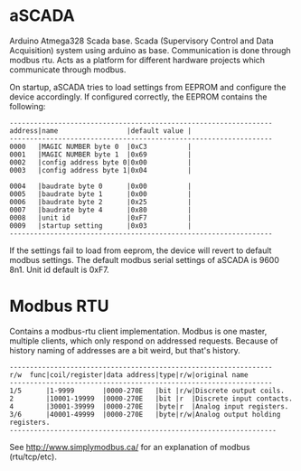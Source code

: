 # aSCADA
Arduino Atmega328 Scada base. Scada (Supervisory Control and Data Acquisition) system using arduino as base.
Communication is done through modbus rtu. Acts as a platform for different hardware projects which communicate through 
modbus.

On startup, aSCADA tries to load settings from EEPROM and configure the device accordingly. If configured correctly, the EEPROM contains the following: 
```
-----------------------------------------------------------------
address|name                 |default value |
-----------------------------------------------------------------
0000   |MAGIC NUMBER byte 0  |0xC3          |
0001   |MAGIC NUMBER byte 1  |0x69          |
0002   |config address byte 0|0x00          |
0003   |config address byte 1|0x04          |

0004   |baudrate byte 0      |0x00          |
0005   |baudrate byte 1      |0x00          |
0006   |baudrate byte 2      |0x25          |
0007   |baudrate byte 4      |0x80          |
0008   |unit id              |0xF7          |
0009   |startup setting      |0x03          |
-----------------------------------------------------------------
```

If the settings fail to load from eeprom, the device will revert to default modbus settings. The default modbus serial settings of aSCADA is 9600 8n1. Unit id default is 0xF7.

# Modbus RTU
Contains a modbus-rtu client implementation. Modbus is one master, multiple clients, which only respond on addressed requests. 
Because of history naming of addresses are a bit weird, but that's history.

```
-----------------------------------------------------------------
r/w  func|coil/register|data address|type|r/w|original name
-----------------------------------------------------------------
1/5      |1-9999       |0000-270E   |bit |r/w|Discrete output coils.
2        |10001-19999  |0000-270E   |bit |r  |Discrete input contacts.
4        |30001-39999  |0000-270E   |byte|r  |Analog input registers.
3/6      |40001-49999  |0000-270E   |byte|r/w|Analog output holding registers.
------------------------------------------------------------------
```

See http://www.simplymodbus.ca/ for an explanation of modbus (rtu/tcp/etc). 
